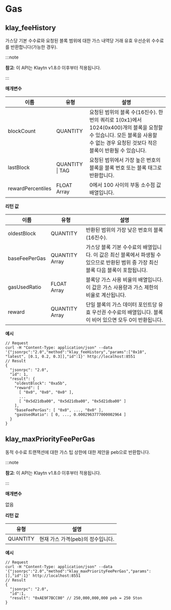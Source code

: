 # Gas

## klay_feeHistory<a id="klay_feehistory"></a>

가스당 기본 수수료와 요청된 블록 범위에 대한 가스 내역당 거래 유효 우선순위 수수료를 반환합니다(가능한 경우).

:::note

**참고**: 이 API는 Klaytn v1.8.0 이후부터 적용됩니다.

:::

**매개변수**

| 이름                | 유형              | 설명                                                                                                                                                                         |
| ----------------- | --------------- | -------------------------------------------------------------------------------------------------------------------------------------------------------------------------- |
| blockCount        | QUANTITY        | 요청된 범위의 블록 수(16진수). 한 번의 쿼리로 1(0x1)에서 1024(0x400)개의 블록을 요청할 수 있습니다. 모든 블록을 사용할 수 없는 경우 요청된 것보다 적은 블록이 반환될 수 있습니다. |
| lastBlock         | QUANTITY \| TAG | 요청된 범위에서 가장 높은 번호의 블록을 블록 번호 또는 블록 태그로 반환합니다.                                                                                                                              |
| rewardPercentiles | FLOAT Array     | 0에서 100 사이의 부동 소수점 값 배열입니다.                                                                                                                                                |

**리턴 값**

| 이름            | 유형             | 설명                                                                            |
| ------------- | -------------- | ----------------------------------------------------------------------------- |
| oldestBlock   | QUANTITY       | 반환된 범위의 가장 낮은 번호의 블록(16진수).                                |
| baseFeePerGas | QUANTITY Array | 가스당 블록 기본 수수료의 배열입니다. 이 값은 최신 블록에서 파생될 수 있으므로 반환된 범위 중 가장 최신 블록 다음 블록이 포함됩니다. |
| gasUsedRatio  | FLOAT Array    | 블록당 가스 사용 비율의 배열입니다. 이 값은 가스 사용량과 가스 제한의 비율로 계산됩니다.                           |
| reward        | QUANTITY Array | 단일 블록의 가스 데이터 포인트당 유효 우선권 수수료의 배열입니다. 블록이 비어 있으면 모두 0이 반환됩니다.                 |

**예시**

```shell
// Request
curl -H "Content-Type: application/json" --data '{"jsonrpc":"2.0","method":"klay_feeHistory","params":["0x10", "latest", [0.1, 0.2, 0.3]],"id":1}' http://localhost:8551
// Result
{
  "jsonrpc": "2.0",
  "id": 1,
  "result": {
    "oldestBlock": "0xa5b",
    "reward": [
      [ "0x0", "0x0", "0x0" ],
      ...
      [ "0x5d21dba00", "0x5d21dba00", "0x5d21dba00" ]
    ],
    "baseFeePerGas": [ "0x0", ..., "0x0" ],
    "gasUsedRatio": [ 0, ..., 0.0002963777000002964 ]
  }
}
```

## klay_maxPriorityFeePerGas <a id="klay_maxpriorityfeepergas"></a>

동적 수수료 트랜잭션에 대한 가스 팁 상한에 대한 제안을 peb으로 반환합니다.

:::note

**참고**: 이 API는 Klaytn v1.8.0 이후부터 적용됩니다.

:::

**매개변수**

없음

**리턴 값**

| 유형       | 설명                                       |
| -------- | ---------------------------------------- |
| QUANTITY | 현재 가스 가격(peb)의 정수입니다. |

**예시**

```shell
// Request
curl -H "Content-Type: application/json" --data '{"jsonrpc":"2.0","method":"klay_maxPriorityFeePerGas","params":[],"id":1}' http://localhost:8551
// Result
{
  "jsonrpc": "2.0",
  "id":1,
  "result": "0xAE9F7BCC00" // 250,000,000,000 peb = 250 Ston
}
```
